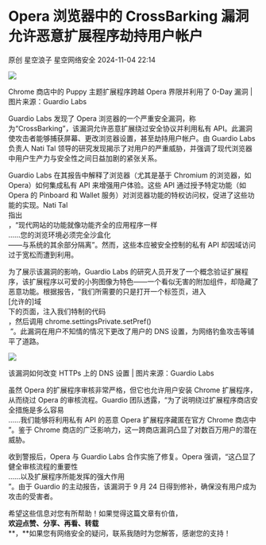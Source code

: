 #  Opera 浏览器中的 CrossBarking 漏洞允许恶意扩展程序劫持用户帐户   
原创 星空浪子  星空网络安全   2024-11-04 22:14  
  
![](https://mmbiz.qpic.cn/sz_mmbiz_jpg/n4Jw29uPBick4md1DhZVzMu5N2en3UhUadEOJsTHARiaeQYjWNO9tZYQqN65TTTosqGG2GGDTMKVKhBKXAHIIJ3w/640?wx_fmt=other&from=appmsg "")  
  
Chrome 商店中的 Puppy 主题扩展程序跨越 Opera 界限并利用了 0-Day 漏洞 | 图片来源：Guardio Labs  
  
  
  
  
Guardio Labs 发现了 Opera 浏览器的一个严重安全漏洞，称为“CrossBarking”，该漏洞允许恶意扩展绕过安全协议并利用私有 API。此漏洞使攻击者能够捕获屏幕、更改浏览器设置，甚至劫持用户帐户。由 Guardio Labs 负责人 Nati Tal 领导的研究发现揭示了对用户的严重威胁，并强调了现代浏览器中用户生产力与安全性之间日益加剧的紧张关系。  
  
Guardio Labs 在其报告中解释了浏览器（尤其是基于 Chromium 的浏览器，如 Opera）如何集成私有 API 来增强用户体验。这些 API 通过授予特定功能（如 Opera 的 Pinboard 和 Wallet 服务）对浏览器功能的特权访问权，促进了这些功能的实现。Nati Tal  
指出  
，“现代网站的功能就像功能齐全的应用程序一样  
……您的浏览环境必须完全沙盒化  
——与系统的其余部分隔离”。然而，这些本应被安全控制的私有 API 却因域访问过于宽松而遭到利用。  
  
为了展示该漏洞的影响，Guardio Labs 的研究人员开发了一个概念验证扩展程序，该扩展程序以可爱的小狗图像为特色——一个看似无害的附加组件，却隐藏了恶意功能。根据报告，“我们所需要的只是打开一个标签页，进入  
[允许的]域  
下的页面，注入我们特制的代码  
，然后调用 chrome.settingsPrivate.setPref()  
 ”。此漏洞在用户不知情的情况下更改了用户的 DNS 设置，为网络钓鱼攻击等铺平了道路。  
  
![](https://mmbiz.qpic.cn/sz_mmbiz_jpg/n4Jw29uPBick4md1DhZVzMu5N2en3UhUaocTFUWFpNVDSiaQd1SPU9ZDNzGPTYEICBa0xuY1G2AVUibtsD5o6MniaQ/640?wx_fmt=other&from=appmsg "")  
  
该漏洞如何改变 HTTPs 上的 DNS 设置 | 图片来源：Guardio Labs  
  
虽然 Opera 的扩展程序审核非常严格，但它也允许用户安装 Chrome 扩展程序，从而绕过 Opera 的审核流程。Guardio 团队透露，“为了说明绕过扩展程序商店安全措施是多么容易  
……我们能够将利用私有 API 的恶意 Opera 扩展程序藏匿在官方 Chrome 商店中  
”。鉴于 Chrome 商店的广泛影响力，这一跨商店漏洞凸显了对数百万用户的潜在威胁。  
  
收到警报后，Opera 与 Guardio Labs 合作实施了修复。Opera 强调，“这凸显了健全审核流程的重要性  
……以及扩展程序所能发挥的强大作用  
”。由于 Guardio 的主动报告，该漏洞于 9 月 24 日得到修补，确保没有用户成为攻击的受害者。  
  
  
希望这些信息对您有所帮助！如果觉得这篇文章有价值，  
**欢迎点赞、分享、再看、转载**  
**，**如果您有网络安全的疑问，联系我随时为您解答，感谢您的支持！  
  
